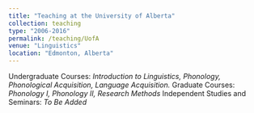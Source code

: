 ```yaml
---
title: "Teaching at the University of Alberta"
collection: teaching
type: "2006-2016"
permalink: /teaching/UofA
venue: "Linguistics"
location: "Edmonton, Alberta"
---
```

Undergraduate Courses: *Introduction to Linguistics, Phonology, Phonological Acquisition, Language Acquisition.*
Graduate Courses: *Phonology I, Phonology II, Research Methods*
Independent Studies and Seminars: *To Be Added*
